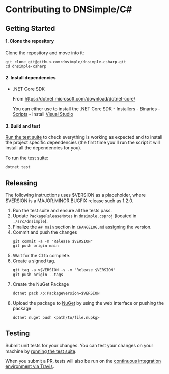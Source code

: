 # Contributing to DNSimple/C#

## Getting Started

#### 1. Clone the repository
Clone the repository and move into it:

```shell
git clone git@github.com:dnsimple/dnsimple-csharp.git
cd dnsimple-csharp
```

#### 2. Install dependencies

- .NET Core SDK

    From https://dotnet.microsoft.com/download/dotnet-core/

    You can either use to install the .NET Core SDK
        - Installers
        - Binaries
        - [Scripts](https://dotnet.microsoft.com/download/dotnet-core/scripts)
        - Install [Visual Studio](https://visualstudio.microsoft.com/)

#### 3. Build and test

[Run the test suite](#testing) to check everything is working as expected and to install the project specific
dependencies (the first time you'll run the script it will install all the dependencies for you).

To run the test suite:

```shell
dotnet test
```

## Releasing

The following instructions uses $VERSION as a placeholder, where $VERSION is a MAJOR.MINOR.BUGFIX release such as 1.2.0.

1. Run the test suite and ensure all the tests pass.
1. Update `PackageReleaseNotes` in `dnsimple.csproj` (located in `./src/dnsimple`).
1. Finalize the `## main` section in `CHANGELOG.md` assigning the version.
1. Commit and push the changes
    ```shell
    git commit -a -m "Release $VERSION"
    git push origin main
    ```
1. Wait for the CI to complete.
1. Create a signed tag.
    ```shell
    git tag -a v$VERSION -s -m "Release $VERSION"
    git push origin --tags
    ```
1. Create the NuGet Package
    ```shell
    dotnet pack /p:PackageVersion=$VERSION
    ```
1. Upload the package to [NuGet](https://www.nuget.org/) by using the web interface or pushing the package
    ```shell
    dotnet nuget push <path/to/file.nupkg>
    ```

## Testing

Submit unit tests for your changes. You can test your changes on your machine by [running the test suite](#testing).

When you submit a PR, tests will also be run on the [continuous integration environment via Travis](https://travis-ci.com/dnsimple/dnsimple-csharp).
